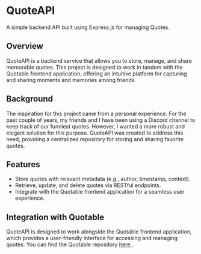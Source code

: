 # QuoteAPI
A simple backend API built using Express.js for managing Quotes.

## Overview
QuoteAPI is a backend service that allows you to store, manage, and share memorable quotes. This project is designed to work in tandem with the Quotable frontend application, offering an intuitive platform for capturing and sharing moments and memories among friends.

## Background
The inspiration for this project came from a personal experience. For the past couple of years, my friends and I have been using a Discord channel to keep track of our funniest quotes. However, I wanted a more robust and elegant solution for this purpose. QuoteAPI was created to address this need, providing a centralized repository for storing and sharing favorite quotes.

## Features
- Store quotes with relevant metadata (e.g., author, timestamp, context).
- Retrieve, update, and delete quotes via RESTful endpoints.
- Integrate with the Quotable frontend application for a seamless user experience.

## Integration with Quotable

QuoteAPI is designed to work alongside the Quotable frontend application, which provides a user-friendly interface for accessing and managing quotes. You can find the Quotable repository <a href="https://github.com/EthanMajor9/Quotable" target="_blank"> here </a>.
